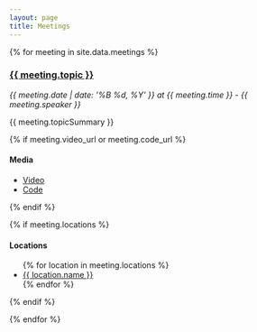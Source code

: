 ```yaml
---
layout: page
title: Meetings
---
```

<script src="//cdnjs.cloudflare.com/ajax/libs/jquery/1.9.1/jquery.min.js"></script>
<script src="/public/js/site.js"></script>
<div class="meetings">
{% for meeting in site.data.meetings %}
<div class="meeting"
     id="meeting-id-{{ meeting.id }}"
     data-meeting-id="{{ meeting.id }}"
     data-meeting-date="{{ meeting.date }}">
  <h3><a href="#meeting-id-{{ meeting.id }}">{{ meeting.topic }}</a></h3>
  <p><em>{{ meeting.date | date: '%B %d, %Y' }} at {{ meeting.time }} - {{ meeting.speaker }}</em></p>
  <p>{{ meeting.topicSummary }}</p>

  {% if meeting.video_url or meeting.code_url %}
    <h4>Media</h4>
    <ul>
      <li><a href="{{ meeting.video_url }}">Video</a></li>
      <li><a href="{{ meeting.code_url }}">Code</a></li>
    </ul>
  {% endif %}

  {% if meeting.locations %}
    <div class="locations">
    <h4>Locations</h4>
      <ul>
        {% for location in meeting.locations %}<li><a href="{{ location.map_url }}">{{ location.name }}</a></li>
        {% endfor %}</ul>
    </div>
  {% endif %}
</div>
{% endfor %}
</div>
